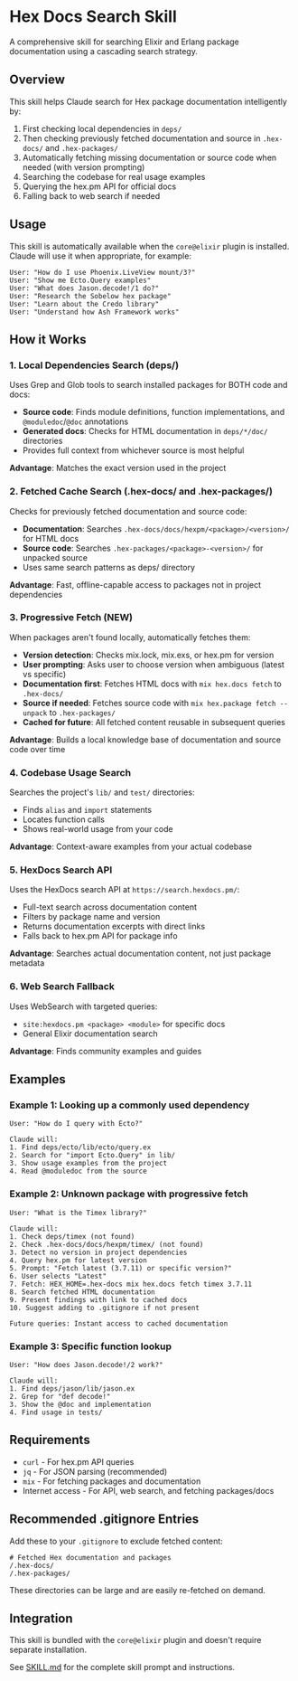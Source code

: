 # Hex Docs Search Skill

A comprehensive skill for searching Elixir and Erlang package documentation using a cascading search strategy.

## Overview

This skill helps Claude search for Hex package documentation intelligently by:
1. First checking local dependencies in `deps/`
2. Then checking previously fetched documentation and source in `.hex-docs/` and `.hex-packages/`
3. Automatically fetching missing documentation or source code when needed (with version prompting)
4. Searching the codebase for real usage examples
5. Querying the hex.pm API for official docs
6. Falling back to web search if needed

## Usage

This skill is automatically available when the `core@elixir` plugin is installed. Claude will use it when appropriate, for example:

```
User: "How do I use Phoenix.LiveView mount/3?"
User: "Show me Ecto.Query examples"
User: "What does Jason.decode!/1 do?"
User: "Research the Sobelow hex package"
User: "Learn about the Credo library"
User: "Understand how Ash Framework works"
```

## How it Works

### 1. Local Dependencies Search (deps/)

Uses Grep and Glob tools to search installed packages for BOTH code and docs:
- **Source code**: Finds module definitions, function implementations, and `@moduledoc`/`@doc` annotations
- **Generated docs**: Checks for HTML documentation in `deps/*/doc/` directories
- Provides full context from whichever source is most helpful

**Advantage**: Matches the exact version used in the project

### 2. Fetched Cache Search (.hex-docs/ and .hex-packages/)

Checks for previously fetched documentation and source code:
- **Documentation**: Searches `.hex-docs/docs/hexpm/<package>/<version>/` for HTML docs
- **Source code**: Searches `.hex-packages/<package>-<version>/` for unpacked source
- Uses same search patterns as deps/ directory

**Advantage**: Fast, offline-capable access to packages not in project dependencies

### 3. Progressive Fetch (NEW)

When packages aren't found locally, automatically fetches them:
- **Version detection**: Checks mix.lock, mix.exs, or hex.pm for version
- **User prompting**: Asks user to choose version when ambiguous (latest vs specific)
- **Documentation first**: Fetches HTML docs with `mix hex.docs fetch` to `.hex-docs/`
- **Source if needed**: Fetches source code with `mix hex.package fetch --unpack` to `.hex-packages/`
- **Cached for future**: All fetched content reusable in subsequent queries

**Advantage**: Builds a local knowledge base of documentation and source code over time

### 4. Codebase Usage Search

Searches the project's `lib/` and `test/` directories:
- Finds `alias` and `import` statements
- Locates function calls
- Shows real-world usage from your code

**Advantage**: Context-aware examples from your actual codebase

### 5. HexDocs Search API

Uses the HexDocs search API at `https://search.hexdocs.pm/`:
- Full-text search across documentation content
- Filters by package name and version
- Returns documentation excerpts with direct links
- Falls back to hex.pm API for package info

**Advantage**: Searches actual documentation content, not just package metadata

### 6. Web Search Fallback

Uses WebSearch with targeted queries:
- `site:hexdocs.pm <package> <module>` for specific docs
- General Elixir documentation search

**Advantage**: Finds community examples and guides

## Examples

### Example 1: Looking up a commonly used dependency

```
User: "How do I query with Ecto?"

Claude will:
1. Find deps/ecto/lib/ecto/query.ex
2. Search for "import Ecto.Query" in lib/
3. Show usage examples from the project
4. Read @moduledoc from the source
```

### Example 2: Unknown package with progressive fetch

```
User: "What is the Timex library?"

Claude will:
1. Check deps/timex (not found)
2. Check .hex-docs/docs/hexpm/timex/ (not found)
3. Detect no version in project dependencies
4. Query hex.pm for latest version
5. Prompt: "Fetch latest (3.7.11) or specific version?"
6. User selects "Latest"
7. Fetch: HEX_HOME=.hex-docs mix hex.docs fetch timex 3.7.11
8. Search fetched HTML documentation
9. Present findings with link to cached docs
10. Suggest adding to .gitignore if not present

Future queries: Instant access to cached documentation
```

### Example 3: Specific function lookup

```
User: "How does Jason.decode!/2 work?"

Claude will:
1. Find deps/jason/lib/jason.ex
2. Grep for "def decode!"
3. Show the @doc and implementation
4. Find usage in tests/
```

## Requirements

- `curl` - For hex.pm API queries
- `jq` - For JSON parsing (recommended)
- `mix` - For fetching packages and documentation
- Internet access - For API, web search, and fetching packages/docs

## Recommended .gitignore Entries

Add these to your `.gitignore` to exclude fetched content:

```gitignore
# Fetched Hex documentation and packages
/.hex-docs/
/.hex-packages/
```

These directories can be large and are easily re-fetched on demand.

## Integration

This skill is bundled with the `core@elixir` plugin and doesn't require separate installation.

See [SKILL.md](SKILL.md) for the complete skill prompt and instructions.
